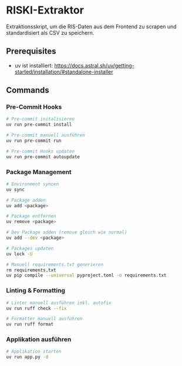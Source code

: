 # RISKI-Extraktor

Extraktionsskript, um die RIS-Daten aus dem Frontend zu scrapen und standardisiert als CSV zu speichern.

## Prerequisites

- uv ist installiert: https://docs.astral.sh/uv/getting-started/installation/#standalone-installer

## Commands

### Pre-Commit Hooks

```bash
# Pre-commit initalisieren
uv run pre-commit install

# Pre-commit manuell ausführen
uv run pre-commit run

# Pre-commit Hooks updaten
uv run pre-commit autoupdate
```

### Package Management

```bash
# Environment syncen
uv sync

# Package adden
uv add <package>

# Package entfernen
uv remove <package>

# Dev Package adden (remove gleich wie normal)
uv add --dev <package>

# Packages updaten
uv lock -U

# Manuell requirements.txt generieren
rm requirements.txt
uv pip compile --universal pyproject.toml -o requirements.txt
```

### Linting & Formatting

```bash
# Linter manuell ausführen inkl. autofix
uv run ruff check --fix

# Formatter manuell ausführen
uv run ruff format
```

### Applikation ausführen

```bash
# Applikation starten
uv run app.py -d
```
